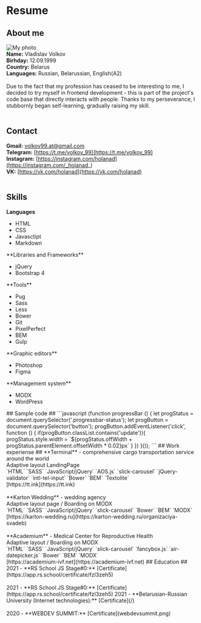 #  Resume #
## About me ##
![My photo](https://raw.githubusercontent.com/Holanad/rsschool-cv/gh-pages/avatar.jpg)
<br/>
**Name:** Vladislav Volkov
<br/>
**Birhday:** 12.09.1999
<br/>
**Country:** Belarus
<br/>
**Languages:** Russian, Belarussian, English(A2)
<br/>
<br/>
Due to the fact that my profession has ceased to be interesting to me, I decided to try myself in frontend development - this is part of the project's code base that directly interacts with people. Thanks to my perseverance, I stubbornly began self-learning, gradually raising my skill.
<br/>
<br/>
## Contact ##
**Gmail:** [volkov99.at@gmail.com](mailto:volkov99.at@gmail.com)
<br/>
**Telegram:** [https://t.me/volkov_99](https://t.me/volkov_99)
<br/>
**Instagram:** [https://instagram.com/holanad](https://instagram.com/_holanad_)
<br/>
**VK:** [https://vk.com/holanad](https://vk.com/holanad)
<br/>
<br/>
## Skills ##
**Languages**
<ul>
<li>HTML</li>
<li>CSS</li>
<li>Javasctipt</li> 
<li>Markdown</li>
</ul>
**Libraries and Frameworks**
<ul>
<li>jQuery</li>
<li>Bootstrap 4</li>
</ul>
**Tools**
<ul>
<li>Pug</li>
<li>Sass</li>
<li>Less</li>
<li>Bower</li>
<li>Git</li>
<li>PixelPerfect</li>
<li>BEM</li>
<li>Gulp</li>
</ul>
**Graphic editors**
<ul>
<li>Photoshop</li>
<li>Figma</li>
</ul>
**Management system**
<ul>
<li>MODX</li>
<li>WordPress</li>
</ul>
## Sample code ##
```javascript
(function progressBar () {
	let progStatus = document.querySelector('.progressbar-status');
	let progButton = document.querySelector('button');
	progButton.addEventListener('click', function () {
		if(progButton.classList.contains('update')){
			progStatus.style.width = `${progStatus.offWidth + progStatus.parentElement.offsetWidth * 0.02}px`
		}
	})
}());
```
## Work experiense ##
**Terminal** - comprehensive cargo transportation service around the world
<br/>
Adaptive layout LandingPage
<br/>
`HTML`   `SASS`   `JavaScript/jQuery`   `AOS.js`   `slick-carousel`   `jQuery-validator`   `intl-tel-input`   `Bower`   `BEM`   `Textolite`
<br/>
[https://tt.ink](https://tt.ink)
<br/>
<br/>
**Karton Wedding** - wedding agency
<br/>
Adaptive layout page / Boarding on  MODX
<br/>
`HTML`   `SASS`   `JavaScript/jQuery`   `slick-carousel`   `Bower`   `BEM`   `MODX`
<br/>
[https://karton-wedding.ru](https://karton-wedding.ru/organizaciya-svadeb)
<br/>
<br/>
**Academium** - Medical Center for Reproductive Health
<br>
Adaptive layout / Boarding on MODX
<br/>
`HTML`   `SASS`   `JavaScript/jQuery`   `slick-carousel`   `fancybox.js`   `air-datepicker.js`   `Bower`   `BEM`   `MODX`
<br>
[https://academium-ivf.net](https://academium-ivf.net)
## Education ##
2021 - **RS School JS Stage#0:** [Certificate](https://app.rs.school/certificate/fzl3zeh5)
<br/>
<br/>
2021 - **RS School JS Stage#0:** [Certificate](https://app.rs.school/certificate/fzl3zeh5)
2021 - **Belarusian-Russian University (Internet technologies):** [Certificate](/)
<br/>
<br/>
2020 - **WEBDEV SUMMIT:** [Certificate](webdevsummit.png)

